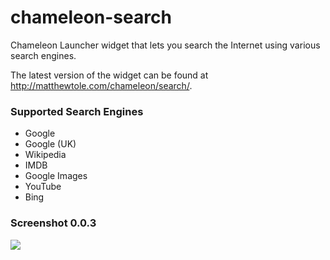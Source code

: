 chameleon-search
==================

Chameleon Launcher widget that lets you search the Internet using various search engines.

The latest version of the widget can be found at <http://matthewtole.com/chameleon/search/>.

### Supported Search Engines
* Google
* Google (UK)
* Wikipedia
* IMDB
* Google Images
* YouTube
* Bing

### Screenshot 0.0.3
![](http://matthewtole.com/chameleon/screenshots/search-0.0.3.png)